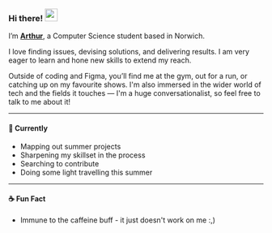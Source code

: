 ### Hi there! <img src="https://media.tenor.com/Og0XNCa_vo8AAAAi/qoobee-hi.gif" width="25"/>

I’m [**Arthur**](https://www.custord.net), a Computer Science student based in Norwich.

I love finding issues, devising solutions, and delivering results. I am very eager to learn and hone new skills to extend my reach.

Outside of coding and Figma, you’ll find me at the gym, out for a run, or catching up on my favourite shows. I'm also immersed in the wider world of tech and the fields it touches — I'm a huge conversationalist, so feel free to talk to me about it!

---

#### 🌱 Currently

- Mapping out summer projects
- Sharpening my skillset in the process
- Searching to contribute
- Doing some light travelling this summer

---

#### ☕ Fun Fact

- Immune to the caffeine buff - it just doesn't work on me :,)
